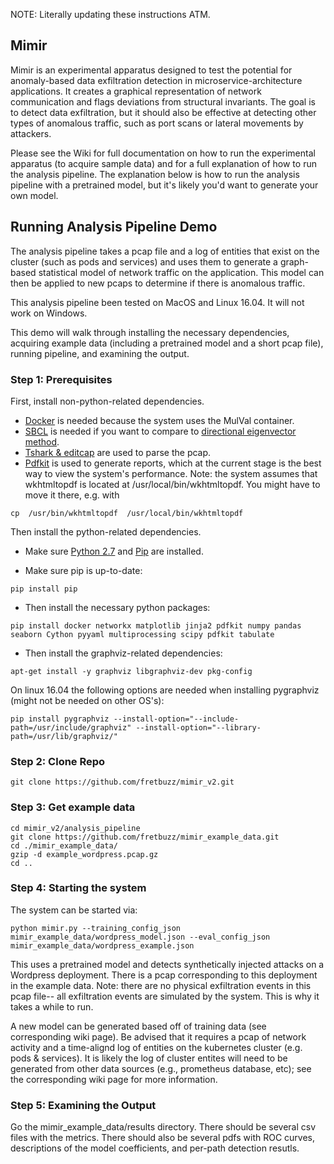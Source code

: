 NOTE: Literally updating these instructions ATM. 

## Mimir
Mimir is an experimental apparatus designed to test the potential for anomaly-based data exfiltration detection in microservice-architecture applications. It creates a graphical representation of network communication and flags deviations from structural invariants. The goal is to detect data exfiltration, but it should also be effective at detecting other types of anomalous traffic, such as port scans or lateral movements by attackers.

Please see the Wiki for full documentation on how to run the experimental apparatus (to acquire sample data) and for a full explanation of how to run the analysis pipeline. The explanation below is how to run the analysis pipeline with a pretrained model, but it's likely you'd want to generate your own model.

## Running Analysis Pipeline Demo
The analysis pipeline takes a pcap file and a log of entities that exist on the cluster (such as pods and services) and uses them to generate a graph-based statistical model of network traffic on the application. This model can then be applied to new pcaps to determine if there is anomalous traffic.

This analysis pipeline been tested on MacOS and Linux 16.04. It will not work on Windows.

This demo will walk through installing the necessary dependencies, acquiring example data (including a pretrained model and a short pcap file), running pipeline, and examining the output.

### Step 1: Prerequisites
First, install non-python-related dependencies. 
* [Docker](https://docs.docker.com/install/) is needed because the system uses the MulVal container. 
* [SBCL](http://www.sbcl.org/getting.html) is needed if you want to compare to [directional eigenvector method](http://ide-research.net/papers/2004_KDD_Ide_p140.pdf). 
* [Tshark \& editcap](https://www.wireshark.org/docs/wsug_html_chunked/ChapterBuildInstall.html) are used to parse the pcap. 
* [Pdfkit](https://github.com/pdfkit/pdfkit/wiki/Installing-WKHTMLTOPDF) is used to generate reports, which at the current stage is the best way to view the system's performance. Note: the system assumes that wkhtmltopdf is located at /usr/local/bin/wkhtmltopdf. You might have to move it there, e.g. with
```
cp  /usr/bin/wkhtmltopdf  /usr/local/bin/wkhtmltopdf
```

Then install the python-related dependencies.

* Make sure [Python 2.7](https://www.python.org/downloads/) and [Pip](https://pip.pypa.io/en/stable/installing/) are installed.

* Make sure pip is up-to-date:
```
pip install pip
```

* Then install the necessary python packages:
```
pip install docker networkx matplotlib jinja2 pdfkit numpy pandas seaborn Cython pyyaml multiprocessing scipy pdfkit tabulate
```
* Then install the graphviz-related dependencies:
```
apt-get install -y graphviz libgraphviz-dev pkg-config
```
On linux 16.04 the following options are needed when installing pygraphviz (might not be needed on other OS's):
```
pip install pygraphviz --install-option="--include-path=/usr/include/graphviz" --install-option="--library-path=/usr/lib/graphviz/"
```

### Step 2: Clone Repo
```
git clone https://github.com/fretbuzz/mimir_v2.git
```

### Step 3: Get example data
```
cd mimir_v2/analysis_pipeline
git clone https://github.com/fretbuzz/mimir_example_data.git
cd ./mimir_example_data/
gzip -d example_wordpress.pcap.gz
cd ..
```

### Step 4: Starting the system
The system can be started via:
```
python mimir.py --training_config_json mimir_example_data/wordpress_model.json --eval_config_json mimir_example_data/wordpress_example.json
```

This uses a pretrained model and detects synthetically injected attacks on a Wordpress deployment. There is a pcap corresponding to this deployment in the example data. Note: there are no physical exfiltration events in this pcap file-- all exfiltration events are simulated by the system. This is why it takes a while to run.

A new model can be generated based off of training data (see corresponding wiki page). Be advised that it requires a pcap of network activity and a time-alignd log of entities on the kubernetes cluster (e.g. pods & services). It is likely the log of cluster entites will need to be generated from other data sources (e.g., prometheus database, etc); see the corresponding wiki page for more information.

### Step 5: Examining the Output
Go the mimir_example_data/results directory. There should be several csv files with the metrics. There should also be several pdfs with ROC curves, descriptions of the model coefficients, and per-path detection resutls.
